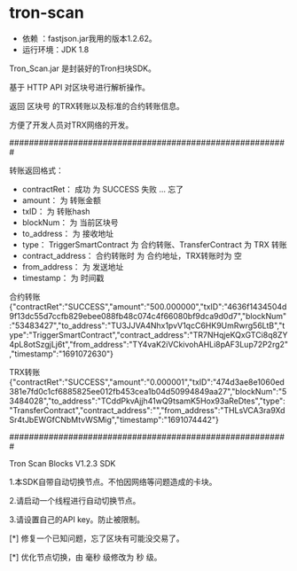 # tron-scan

* 依赖 ：fastjson.jar我用的版本1.2.62。
* 运行环境：JDK 1.8

Tron_Scan.jar 是封装好的Tron扫块SDK。

基于 HTTP API 对区块号进行解析操作。

返回 区块号 的TRX转账以及标准的合约转账信息。

方便了开发人员对TRX网络的开发。

#########################################################

转账返回格式：

* contractRet：	成功 为 SUCCESS   失败 ...  忘了
* amount：	为 转账金额
* txID：	为 转账hash
* blockNum：	为 当前区块号
* to_address：	为 接收地址
* type：	TriggerSmartContract 为 合约转账、TransferContract 为 TRX 转账
* contract_address： 合约转账时 为 合约地址，TRX转账时为 空
* from_address：	为 发送地址
* timestamp：	为 时间戳


合约转账
		{"contractRet":"SUCCESS","amount":"500.000000","txID":"4636f1434504d9f13dc55d7ccfb829ebee088fb48c074c4f66080bf9dca9d0d7","blockNum":"53483427","to_address":"TU3JJVA4Nhx1pvV1qcC6HK9UmRwrg56LtB","type":"TriggerSmartContract","contract_address":"TR7NHqjeKQxGTCi8q8ZY4pL8otSzgjLj6t","from_address":"TY4vaK2iVCkivohAHLi8pAF3Lup72P2rg2","timestamp":"1691072630"}


TRX转账
		{"contractRet":"SUCCESS","amount":"0.000001","txID":"474d3ae8e1060ed381e7fd0c1cf6885825ee012fb453cea1b04d50994849aa27","blockNum":"53484028","to_address":"TCddPkvAjjh41wQ9tsamK5Hox93aReDtes","type":"TransferContract","contract_address":"","from_address":"THLsVCA3ra9XdSr4tJbEWGfCNbMtvWSMig","timestamp":"1691074442"}

#########################################################

Tron Scan Blocks V1.2.3  SDK

1.本SDK自带自动切换节点。不怕因网络等问题造成的卡块。

2.请启动一个线程进行自动切换节点。

3.请设置自己的API key。防止被限制。

[*] 修复一个已知问题，忘了区块有可能没交易了。

[*] 优化节点切换，由 毫秒 级修改为 秒 级。
